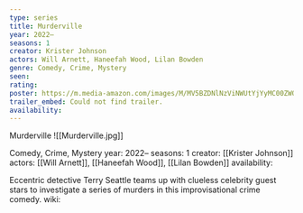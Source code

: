 ```yaml
---
type: series
title: Murderville
year: 2022–
seasons: 1
creator: Krister Johnson
actors: Will Arnett, Haneefah Wood, Lilan Bowden
genre: Comedy, Crime, Mystery
seen:
rating: 
poster: https://m.media-amazon.com/images/M/MV5BZDNlNzViNWUtYjYyMC00ZWQ5LWJmNDktMjc1ZjllYmFhZTM1XkEyXkFqcGdeQXVyNjEwNTM2Mzc@._V1_SX300.jpg
trailer_embed: Could not find trailer.
availability:
---
```

Murderville
![[Murderville.jpg]]

Comedy, Crime, Mystery
year: 2022–
seasons: 1
creator: [[Krister Johnson]]
actors: [[Will Arnett]], [[Haneefah Wood]], [[Lilan Bowden]]
availability:

Eccentric detective Terry Seattle teams up with clueless celebrity guest stars to investigate a series of murders in this improvisational crime comedy.
wiki: 


